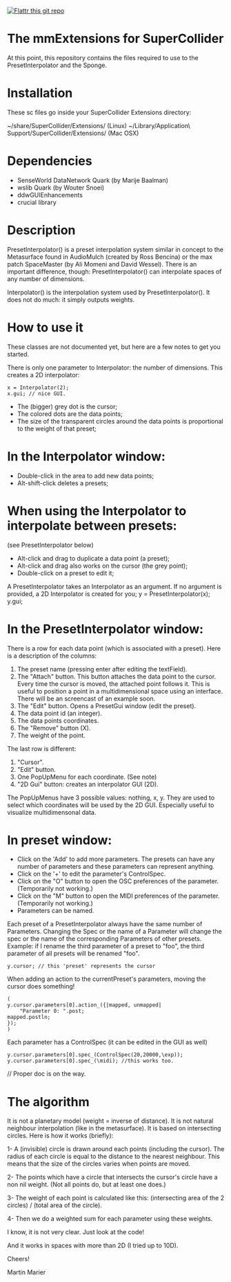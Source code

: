 [![Flattr this git repo](http://api.flattr.com/button/flattr-badge-large.png)](https://flattr.com/submit/auto?user_id=marierm&url=https://github.com/marierm/mmExtensions&title=mmExtensions&language=en_GB&tags=github&category=software)

The mmExtensions for SuperCollider
==================================

At this point, this repository contains the files required to use to the
PresetInterpolator and the Sponge.

Installation
============

These sc files go inside your SuperCollider Extensions directory:

~/share/SuperCollider/Extensions/	    	                 (Linux)
~/Library/Application\ Support/SuperCollider/Extensions/	 (Mac OSX)


Dependencies
============

- SenseWorld DataNetwork Quark (by Marije Baalman)
- wslib Quark (by Wouter Snoei)
- ddwGUIEnhancements
- crucial library


Description
===========

PresetInterpolator() is a preset interpolation system similar in concept to
the Metasurface found in AudioMulch (created by Ross Bencina) or the max patch
SpaceMaster (by Ali Momeni and David Wessel).  There is an important
difference, though: PresetInterpolator() can interpolate spaces of any number
of dimensions.

Interpolator() is the interpolation system used by PresetInterpolator().  It
does not do much: it simply outputs weights.


How to use it
=============

These classes are not documented yet, but here are a few notes to get you
started.

There is only one parameter to Interpolator: the number of dimensions.
This creates a 2D interpolator:

    x = Interpolator(2);
    x.gui; // nice GUI.

* The (bigger) grey dot is the cursor;
* The colored dots are the data points;
* The size of the transparent circles around the data points is
  proportional to the weight of that preset;

In the Interpolator window:
===========================
* Double-click in the area to add new data points;
* Alt-shift-click deletes a presets;

When using the Interpolator to interpolate between presets:
==========================================================
(see PresetInterpolator below)
* Alt-click and drag to duplicate a data point (a preset);
* Alt-click and drag also works on the cursor (the grey point);
* Double-click on a preset to edit it;


A PresetInterpolator takes an Interpolator as an argument.  If no argument
is provided, a 2D Interpolator is created for you;
    y = PresetInterpolator(x);
    y.gui;

In the PresetInterpolator window:
================================
There is a row for each data point (which is associated with a preset).
Here is a description of the columns:
   
1. The preset name (pressing enter after editing the textField).
2. The "Attach" button. This button attaches the data point to the
   cursor.  Every time the cursor is moved, the attached point follows
   it. This is useful to position a point in a multidimensional space
   using an interface.  There will be an screencast of an example soon.
3. The "Edit" button. Opens a PresetGui window (edit the preset).
4. The data point id (an integer).
5. The data points coordinates.
6. The "Remove" button (X).
7. The weight of the point.

The last row is different:
1. "Cursor".
2. "Edit" button.
3. One PopUpMenu for each coordinate. (See note)
4. "2D Gui" button: creates an interpolator GUI (2D).

The PopUpMenus have 3 possible values: nothing, x, y.  They are used to
select which coordinates will be used by the 2D GUI.  Especially useful to
visualize multidimensonal data.


In preset window:
================= 
* Click on the 'Add' to add more parameters.
The presets can have any number of parameters and these parameters can
represent anything.
* Click on the '+' to edit the parameter's ControlSpec.
* Click on the "O" button to open the OSC preferences of the parameter. (Temporarily not working.)
* Click on the "M" button to open the MIDI preferences of the parameter. (Temporarily not working.)
* Parameters can be named.

Each preset of a PresetInterpolator always have the same number of
Parameters.  Changing the Spec or the name of a Parameter will change
the spec or the name of the corresponding Parameters of other presets.
Example: if I rename the third parameter of a preset to "foo", the third
parameter of all presets will be renamed "foo".

    y.cursor; // this 'preset' represents the cursor

When adding an action to the currentPreset's parameters, moving the cursor
does something!

    (
    y.cursor.parameters[0].action_({|mapped, unmapped|
    	"Parameter 0: ".post;
	mapped.postln;
    });
    )
Each parameter has a ControlSpec (it can be edited in the GUI as well)

    y.cursor.parameters[0].spec_(ControlSpec(20,20000,\exp));
    y.cursor.parameters[0].spec_(\midi); //this works too.

// Proper doc is on the way.




The algorithm
=============

It is not a planetary model (weight = inverse of distance).  It is not natural
neighbour interpolation (like in the metasurface).  It is based on
intersecting circles.  Here is how it works (briefly):

1- A (invisible) circle is drawn around each points (including the cursor).
   The radius of each circle is equal to the distance to the nearest
   neighbour.  This means that the size of the circles varies when points are
   moved.

2- The points which have a circle that intersects the cursor's circle have a
   non nil weight.  (Not all points do, but at least one does.)

3- The weight of each point is calculated like this: (intersecting area of the
   2 circles) / (total area of the circle).

4- Then we do a weighted sum for each parameter using these weights.

I know, it is not very clear.  Just look at the code!


And it works in spaces with more than 2D (I tried up to 10D).


Cheers!

Martin Marier

